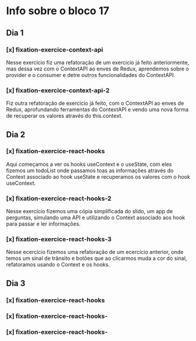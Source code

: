 # Info sobre o bloco 17
## Dia 1
### [x] fixation-exercice-context-api
Nesse exercício fiz uma refatoração de um exercicio já feito anteriormente, mas dessa vez com o ContextAPI ao enves de Redux, aprendemos sobre o provider e o consumer e detre outros funcionalidades do ContextAPI.
### [x] fixation-exercice-context-api-2
Fiz outra refatoração de exercicio já feito, com o ContextAPI ao enves de Redux, aprofundando ferramentas do ContextAPI e vendo uma nova forma de recuperar os valores através do this.context. 
## Dia 2
### [x] fixation-exercice-react-hooks
Aqui começamos a ver os hooks useContext e o useState, com eles fizemos um todoList onde passamos toas as informações através do Context associado ao hook useState e recuperamos os valores com o hook useContext.
### [x] fixation-exercice-react-hooks-2
Nesse exercício fizemos uma cópia simplificada do slido, um app de perguntas, simulando uma API e utilizando o Context associado aos hook para passar e ler informações.
### [x] fixation-exercice-react-hooks-3
Nesse ecercício fizemos uma refatoração de um ecercício anterior, onde temos um sinal de trânsito e botões que ao clicarmos muda a cor do sinal, refatoramos usando o Context e os hooks.
## Dia 3
### [x] fixation-exercice-react-hooks

### [x] fixation-exercice-react-hooks-

### [x] fixation-exercice-react-hooks-
